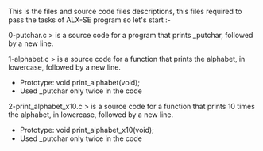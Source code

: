 This is the files and source code files descriptions, this files required to pass the tasks of ALX-SE program
so let's start :-

0-putchar.c > is a source code for a program that prints _putchar, followed by a new line.

1-alphabet.c > is a source code for a function that prints the alphabet, in lowercase, followed by a new line.
- Prototype: void print_alphabet(void);
- Used _putchar only twice in the code

2-print_alphabet_x10.c > is a source code for a function that prints 10 times the alphabet, in lowercase, followed by a new line.
- Prototype: void print_alphabet_x10(void);
- Used _putchar only twice in the code

